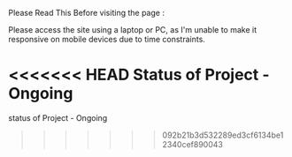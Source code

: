 Please Read This Before visiting the page :

Please access the site using a laptop or PC, as I'm unable to make it responsive on mobile devices due to time constraints.

<<<<<<< HEAD
Status of Project - Ongoing
=======
status of Project - Ongoing


>>>>>>> 092b21b3d532289ed3cf6134be12340cef890043
